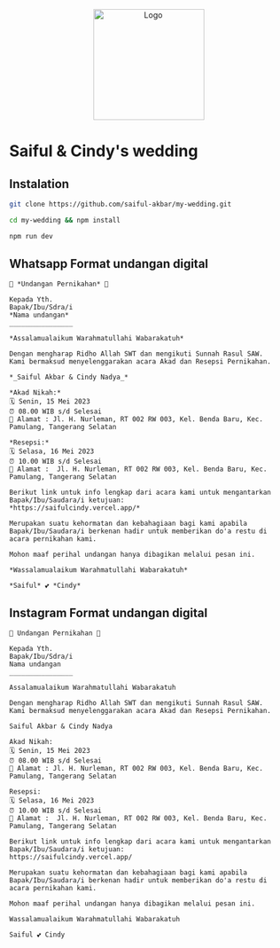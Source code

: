 <div align="center">
	<picture>
		<source media="(prefers-color-scheme: dark)" srcset="public/assets/images/logo/logo.png" />
		<source media="(prefers-color-scheme: light)" srcset="public/assets/images/logo/logo.png" />
		<img src="public/assets/images/logos/logo.png" alt="Logo" height="200" width="200" />
	</picture>
</div>

# Saiful & Cindy's wedding

## Instalation

```bash
git clone https://github.com/saiful-akbar/my-wedding.git

```

```bash
cd my-wedding && npm install

```

```bash
npm run dev

```

## Whatsapp Format undangan digital

```
💐 *Undangan Pernikahan* 💐

Kepada Yth.
Bapak/Ibu/Sdra/i
*Nama undangan*
________________

*Assalamualaikum Warahmatullahi Wabarakatuh*

Dengan mengharap Ridho Allah SWT dan mengikuti Sunnah Rasul SAW.
Kami bermaksud menyelenggarakan acara Akad dan Resepsi Pernikahan.

*_Saiful Akbar & Cindy Nadya_*

*Akad Nikah:*
🗓️ Senin, 15 Mei 2023
⏰ 08.00 WIB s/d Selesai
🏡 Alamat : Jl. H. Nurleman, RT 002 RW 003, Kel. Benda Baru, Kec. Pamulang, Tangerang Selatan

*Resepsi:*
🗓️ Selasa, 16 Mei 2023
⏰ 10.00 WIB s/d Selesai
🏡 Alamat :  Jl. H. Nurleman, RT 002 RW 003, Kel. Benda Baru, Kec. Pamulang, Tangerang Selatan

Berikut link untuk info lengkap dari acara kami untuk mengantarkan Bapak/Ibu/Saudara/i ketujuan:
*https://saifulcindy.vercel.app/*

Merupakan suatu kehormatan dan kebahagiaan bagi kami apabila Bapak/Ibu/Saudara/i berkenan hadir untuk memberikan do'a restu di acara pernikahan kami.

Mohon maaf perihal undangan hanya dibagikan melalui pesan ini.

*Wassalamualaikum Warahmatullahi Wabarakatuh*

*Saiful* 💕 *Cindy*
```

## Instagram Format undangan digital

```
💐 Undangan Pernikahan 💐

Kepada Yth.
Bapak/Ibu/Sdra/i
Nama undangan
________________

Assalamualaikum Warahmatullahi Wabarakatuh

Dengan mengharap Ridho Allah SWT dan mengikuti Sunnah Rasul SAW.
Kami bermaksud menyelenggarakan acara Akad dan Resepsi Pernikahan.

Saiful Akbar & Cindy Nadya

Akad Nikah:
🗓️ Senin, 15 Mei 2023
⏰ 08.00 WIB s/d Selesai
🏡 Alamat : Jl. H. Nurleman, RT 002 RW 003, Kel. Benda Baru, Kec. Pamulang, Tangerang Selatan

Resepsi:
🗓️ Selasa, 16 Mei 2023
⏰ 10.00 WIB s/d Selesai
🏡 Alamat :  Jl. H. Nurleman, RT 002 RW 003, Kel. Benda Baru, Kec. Pamulang, Tangerang Selatan

Berikut link untuk info lengkap dari acara kami untuk mengantarkan Bapak/Ibu/Saudara/i ketujuan:
https://saifulcindy.vercel.app/

Merupakan suatu kehormatan dan kebahagiaan bagi kami apabila Bapak/Ibu/Saudara/i berkenan hadir untuk memberikan do'a restu di acara pernikahan kami.

Mohon maaf perihal undangan hanya dibagikan melalui pesan ini.

Wassalamualaikum Warahmatullahi Wabarakatuh

Saiful 💕 Cindy
```
